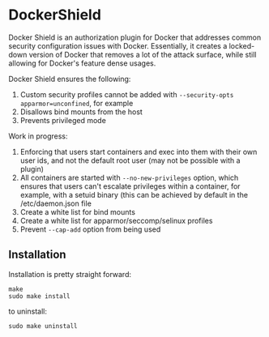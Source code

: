 # DockerShield

Docker Shield is an authorization plugin for Docker that addresses common security configuration issues with Docker.  Essentially, it creates a locked-down version of Docker that removes a lot of the attack surface, while still allowing for Docker's feature dense usages.

Docker Shield ensures the following:
1. Custom security profiles cannot be added with `--security-opts apparmor=unconfined`, for example
2. Disallows bind mounts from the host
3. Prevents privileged mode

Work in progress:
1. Enforcing that users start containers and exec into them with their own user ids, and not the default root user (may not be possible with a plugin)
2. All containers are started with `--no-new-privileges` option, which ensures that users can't escalate privileges within a container, for example, with a setuid binary (this can be achieved by default in the /etc/daemon.json file
3. Create a white list for bind mounts
4. Create a white list for apparmor/seccomp/selinux profiles
5. Prevent `--cap-add` option from being used

## Installation 

Installation is pretty straight forward:

```
make
sudo make install
```

to uninstall:
```
sudo make uninstall
```
